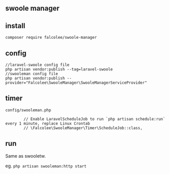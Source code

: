 ## swoole manager

## install
`composer require falcolee/swoole-manager`

## config
```
//laravel-swoole config file
php artisan vendor:publish --tag=laravel-swoole
//swooleman config file
php artisan vendor:publish --provider="Falcolee\SwooleManager\SwooleManagerServiceProvider"
```

## timer
`config/swooleman.php`
```$xslt
        // Enable LaravelScheduleJob to run `php artisan schedule:run` every 1 minute, replace Linux Crontab
        // \Falcolee\SwooleManager\Timer\ScheduleJob::class,
```

## run
Same as swooletw.

eg. 
`php artisan swooleman:http start`
